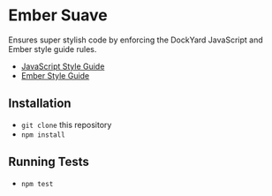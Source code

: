 # Ember Suave

Ensures super stylish code by enforcing the DockYard JavaScript and
Ember style guide rules.

* [JavaScript Style Guide](https://github.com/dockyard/styleguides/blob/master/javascript.md)
* [Ember Style Guide](https://github.com/dockyard/styleguides/blob/master/ember.md)

## Installation

* `git clone` this repository
* `npm install`

## Running Tests

* `npm test`
